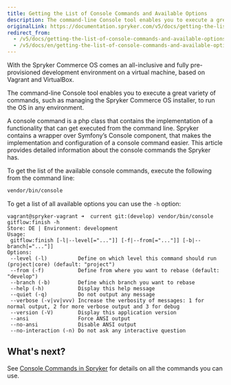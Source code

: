 ```yaml
---
title: Getting the List of Console Commands and Available Options
description: The command-line Console tool enables you to execute a great variety of commands, such as managing the Spryker Commerce OS installer, to run the OS in any environment.
originalLink: https://documentation.spryker.com/v5/docs/getting-the-list-of-console-commands-and-available-options
redirect_from:
  - /v5/docs/getting-the-list-of-console-commands-and-available-options
  - /v5/docs/en/getting-the-list-of-console-commands-and-available-options
---
```


With the Spryker Commerce OS comes an all-inclusive and fully pre-provisioned development environment on a virtual machine, based on Vagrant and VirtualBox.

The command-line Console tool enables you to execute a great variety of commands, such as managing the Spryker Commerce OS installer, to run the OS in any environment.

A console command is a php class that contains the implementation of a functionality that can get executed from the command line. Spryker contains a wrapper over Symfony’s Console component, that makes the implementation and configuration of a console command easier. This article provides detailed information about the console commands the Spryker has.

To get the list of the available console commands, execute the following from the command line:

```bash
vendor/bin/console
```
To get a list of all available options you can use the `-h` option:

```
vagrant@spryker-vagrant ➜  current git:(develop) vendor/bin/console gitflow:finish -h
Store: DE | Environment: development
Usage:
 gitflow:finish [-l|--level[="..."]] [-f|--from[="..."]] [-b|--branch[="..."]]
Options:
 --level (-l)          Define on which level this command should run (project|core) (default: "project")
 --from (-f)           Define from where you want to rebase (default: "develop")
 --branch (-b)         Define which branch you want to rebase
 --help (-h)           Display this help message
 --quiet (-q)          Do not output any message
 --verbose (-v|vv|vvv) Increase the verbosity of messages: 1 for normal output, 2 for more verbose output and 3 for debug
 --version (-V)        Display this application version
 --ansi                Force ANSI output
 --no-ansi             Disable ANSI output
 --no-interaction (-n) Do not ask any interactive question
 ```
 
##  What's next?
See [Console Commands in Spryker](https://documentation.spryker.com/docs/en/console ) for details on all the commands you can use.
